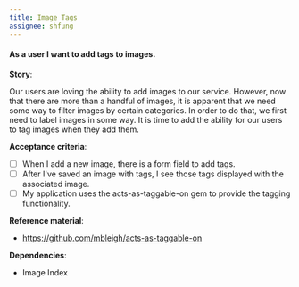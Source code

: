 ```yaml
---
title: Image Tags
assignee: shfung
---
```


#### As a user I want to add tags to images.

__Story__:

Our users are loving the ability to add images to our service. However, now
that there are more than a handful of images, it is apparent that we need some
way to filter images by certain categories. In order to do that, we first need
to label images in some way. It is time to add the ability for our users to tag
images when they add them.

__Acceptance criteria__:
- [ ] When I add a new image, there is a form field to add tags.
- [ ] After I've saved an image with tags, I see those tags displayed with the
  associated image.
- [ ] My application uses the acts-as-taggable-on gem to provide the tagging
  functionality.

__Reference material__:
- https://github.com/mbleigh/acts-as-taggable-on

__Dependencies__:
- Image Index
